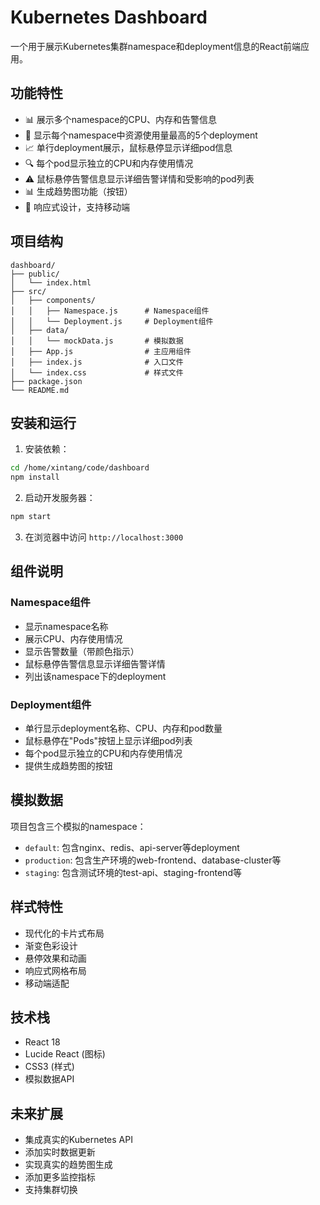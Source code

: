# Kubernetes Dashboard

一个用于展示Kubernetes集群namespace和deployment信息的React前端应用。

## 功能特性

- 📊 展示多个namespace的CPU、内存和告警信息
- 🚀 显示每个namespace中资源使用量最高的5个deployment
- 📈 单行deployment展示，鼠标悬停显示详细pod信息
- 🔍 每个pod显示独立的CPU和内存使用情况
- ⚠️ 鼠标悬停告警信息显示详细告警详情和受影响的pod列表
- 📊 生成趋势图功能（按钮）
- 📱 响应式设计，支持移动端

## 项目结构

```
dashboard/
├── public/
│   └── index.html
├── src/
│   ├── components/
│   │   ├── Namespace.js      # Namespace组件
│   │   └── Deployment.js     # Deployment组件
│   ├── data/
│   │   └── mockData.js       # 模拟数据
│   ├── App.js                # 主应用组件
│   ├── index.js              # 入口文件
│   └── index.css             # 样式文件
├── package.json
└── README.md
```

## 安装和运行

1. 安装依赖：
```bash
cd /home/xintang/code/dashboard
npm install
```

2. 启动开发服务器：
```bash
npm start
```

3. 在浏览器中访问 `http://localhost:3000`

## 组件说明

### Namespace组件
- 显示namespace名称
- 展示CPU、内存使用情况
- 显示告警数量（带颜色指示）
- 鼠标悬停告警信息显示详细告警详情
- 列出该namespace下的deployment

### Deployment组件
- 单行显示deployment名称、CPU、内存和pod数量
- 鼠标悬停在"Pods"按钮上显示详细pod列表
- 每个pod显示独立的CPU和内存使用情况
- 提供生成趋势图的按钮

## 模拟数据

项目包含三个模拟的namespace：
- `default`: 包含nginx、redis、api-server等deployment
- `production`: 包含生产环境的web-frontend、database-cluster等
- `staging`: 包含测试环境的test-api、staging-frontend等

## 样式特性

- 现代化的卡片式布局
- 渐变色彩设计
- 悬停效果和动画
- 响应式网格布局
- 移动端适配

## 技术栈

- React 18
- Lucide React (图标)
- CSS3 (样式)
- 模拟数据API

## 未来扩展

- 集成真实的Kubernetes API
- 添加实时数据更新
- 实现真实的趋势图生成
- 添加更多监控指标
- 支持集群切换
